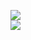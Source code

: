 [![](https://img.shields.io/badge/Made%20With-Github%20Spray-lightgrey.svg?style=for-the-badge&logo=github)](https://github.com/Annihil/github-spray#25702)  
[![](https://i.imgur.com/2DrTn0Z.gif)](https://github.com/Annihil/github-spray)